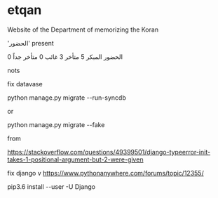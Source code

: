 # etqan
Website of the Department of memorizing the Koran

'الحضور'
present

الحضور المبكر
5
متأخر
3
غائب
0
متأخر جداً
0



nots

fix datavase

python manage.py migrate --run-syncdb

or

python manage.py migrate --fake




from

https://stackoverflow.com/questions/49399501/django-typeerror-init-takes-1-positional-argument-but-2-were-given

fix django v
https://www.pythonanywhere.com/forums/topic/12355/

pip3.6 install --user -U Django